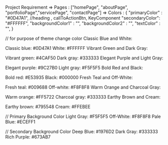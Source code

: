 Project Requirement 
=> Pages : ["homePage", "aboutPage", "portfolioPage","servicePage", "contactPage"]
=> Colors : {
    "primaryColor" : "#0D47A1", //heading , callToActionBtn, KeyComponent
    "secondaryColor": "#FFFFFF", 
    "backgroundColor1" : "",
    "backgroundColor2" : "",
    "textColor" : "",
}

// for purpose of theme change color 
Classic Blue and White:

Classic blue: #0D47A1
White: #FFFFFF
Vibrant Green and Dark Gray:

Vibrant green: #4CAF50
Dark gray: #333333
Elegant Purple and Light Gray:

Elegant purple: #9C27B0
Light gray: #F5F5F5
Bold Red and Black:

Bold red: #E53935
Black: #000000
Fresh Teal and Off-White:

Fresh teal: #009688
Off-white: #F8F8F8
Warm Orange and Charcoal Gray:

Warm orange: #FF5722
Charcoal gray: #333333
Earthy Brown and Cream:

Earthy brown: #795548
Cream: #FFEBEE


// Primary Background Color
Light Gray: #F5F5F5
Off-White: #F8F8F8
Pale Blue: #ECEFF1

// Secondary Background Color
Deep Blue: #1976D2
Dark Gray: #333333
Rich Purple: #673AB7